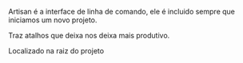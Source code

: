 Artisan é a interface de linha de comando, ele é 
incluido sempre que iniciamos um novo projeto.

Traz atalhos que deixa nos deixa mais produtivo.


Localizado na raiz do projeto
